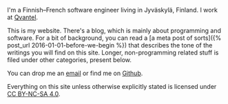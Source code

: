 I'm a Finnish&ndash;French software engineer living in Jyväskylä, Finland. I work
at [Qvantel](http://www.qvantel.com).

This is my website. There's a blog, which is mainly about programming and software. For a bit of
background, you can read a [a meta post of sorts]({% post_url 2016-01-01-before-we-begin %}) that
describes the tone of the writings you will find on this site. Longer, non-programming related stuff
is filed under other categories, present below.

You can drop me an [email](mailto:ane@iki.fi) or find me on [Github](https://github.com/ane).

Everything on this site unless otherwise explicitly stated is licensed
under [CC BY-NC-SA 4.0](https://creativecommons.org/licenses/by-nc-sa/4.0/).
